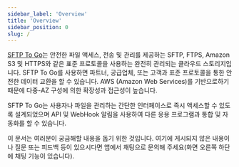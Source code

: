 ```yaml
---
sidebar_label: 'Overview'
title: 'Overview'
sidebar_position: 0
slug: /
---
```

[SFTP To Go](https://www.sftptogo.com)는 안전한 파일 액세스, 전송 및 관리를 제공하는 SFTP, FTPS, Amazon S3 및 HTTPS와 같은 표준 프로토콜을 사용하는 완전히 관리되는 클라우드 스토리지입니다. SFTP To Go를 사용하면 파트너, 공급업체, 또는 고객과 표준 프로토콜을 통한 안전한 데이터 교환을 할 수 있습니다. AWS (Amazon Web Services)를 기반으로하기 때문에 다중-AZ 구성에 의한 확장성과 접근성이 높습니다.

SFTP To Go는 사용자나 파일을 관리하는 간단한 인터페이스로 즉시 액세스할 수 있도록 설계되었으며 API 및 WebHook 알림을 사용하여 다른 응용 프로그램과 통합 및 자동화를 할 수 있습니다.

이 문서는 여러분이 궁금해할 내용을 돕기 위한 것입니다. 여기에 게시되지 않은 내용이나 질문 또는 피드백 등이 있으시다면 앱에서 채팅으로 문의해 주세요(화면 오른쪽 하단에 채팅 기능이 있습니다).
